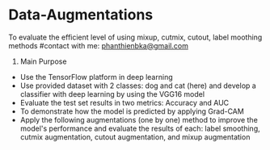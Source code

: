 # Data-Augmentations
To evaluate the efficient level of using mixup, cutmix, cutout, label moothing methods
#contact with me: phanthienbka@gmail.com

1. Main Purpose
- Use the TensorFlow platform in deep learning
- Use provided dataset with 2 classes: dog and cat (here) and develop a classifier with deep learning by using the     VGG16 model
- Evaluate the test set results in two metrics: Accuracy and AUC
- To demonstrate how the model is predicted by applying Grad-CAM
- Apply the following augmentations (one by one) method to improve the model's performance and evaluate the results of each: label smoothing, cutmix augmentation, cutout augmentation, and mixup augmentation
